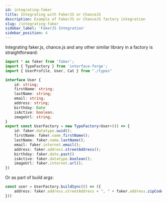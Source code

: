 ```yaml
---
id: integrating-faker
title: Integrating with FakerJS or ChanceJS
description: Example of FakerJS or ChanceJS factory integration
slug: /integrating-faker
sidebar_label: 'FakerJS Integration'
sidebar_position: 4
---
```


Integrating faker.js, chance.js and any other similar library in a factory is straightforward:

```typescript
import * as faker from 'faker';
import { TypeFactory } from 'interface-forge';
import { UserProfile, User, Cat } from "./types"

interface User {
    id: string;
    firstName: string;
    lastName: string;
    email: string;
    address: string;
    birthday: Date
    isActive: boolean;
    imageUrl: string;
}
export const UserFactory = new TypeFactory<User>(() => {
    id: faker.datatype.uuid();
    firstName: faker.name.firstName();
    lastName: faker.name.lastName();
    email: faker.internet.email();
    address: faker.address.streetAddress();
    birthday: faker.date.past()
    isActive: faker.datatype.boolean();
    imageUrl: faker.internet.url();
})
```

Or as part of build args: 

```typescript
const user = UserFactory.buildSync(() => ({
    address: faker.address.streetAddress + ", " + faker.address.zipCode()
}))
```
